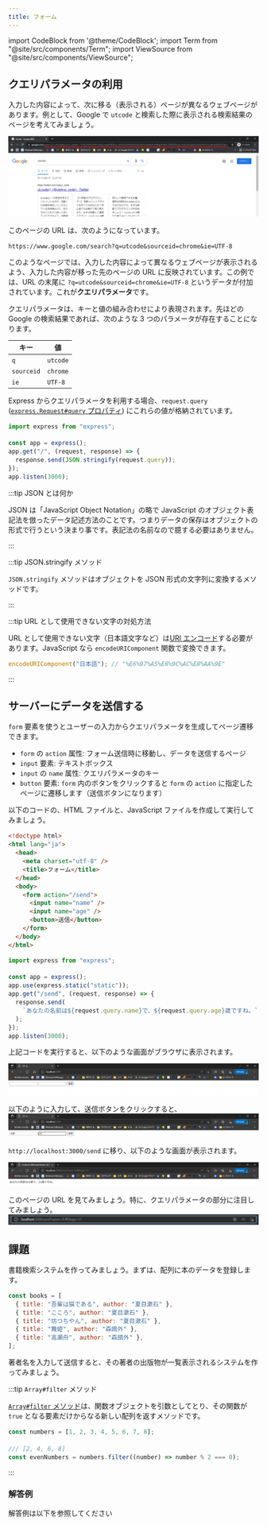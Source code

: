 ```yaml
---
title: フォーム
---
```


import CodeBlock from '@theme/CodeBlock';
import Term from "@site/src/components/Term";
import ViewSource from "@site/src/components/ViewSource";

## クエリパラメータの利用

入力した内容によって、次に移る（表示される）ページが異なるウェブページがあります。例として、Google で `utcode` と検索した際に表示される検索結果のページを考えてみましょう。

![クエリパラメータ](./query-parameter.png)

このページの URL は、次のようになっています。

```
https://www.google.com/search?q=utcode&sourceid=chrome&ie=UTF-8
```

このようなページでは、入力した内容によって異なるウェブページが表示されるよう、入力した内容が移った先のページの URL に反映されています。この例では、URL の末尾に `?q=utcode&sourceid=chrome&ie=UTF-8` というデータが付加されています。これが**クエリパラメータ**です。

クエリパラメータは、キーと値の組み合わせにより表現されます。先ほどの Google の検索結果であれば、次のような 3 つのパラメータが存在することになります。

| キー       | 値       |
| ---------- | -------- |
| `q`        | `utcode` |
| `sourceid` | `chrome` |
| `ie`       | `UTF-8`  |

Express からクエリパラメータを利用する場合、`request.query` ([`express.Request#query` プロパティ](https://expressjs.com/ja/api.html#req.query)) にこれらの値が格納されています。

```javascript title=main.mjs
import express from "express";

const app = express();
app.get("/", (request, response) => {
  response.send(JSON.stringify(request.query));
});
app.listen(3000);
```

<ViewSource url={import.meta.url} path="_samples/query-parameter" />

:::tip JSON とは何か

JSON は「JavaScript Object Notation」の略で JavaScript のオブジェクト表記法を倣ったデータ記述方法のことです。つまりデータの保存は<Term type="javascriptObject">オブジェクト</Term>の形式で行うという決まり事です。表記法の名前なので臆する必要はありません。

:::

:::tip JSON.stringify メソッド

`JSON.stringify` メソッドはオブジェクトを JSON 形式の文字列に変換するメソッドです。

:::

:::tip URL として使用できない文字の対処方法

URL として使用できない文字（日本語文字など）は[URI エンコード](https://ja.wikipedia.org/wiki/%E3%83%91%E3%83%BC%E3%82%BB%E3%83%B3%E3%83%88%E3%82%A8%E3%83%B3%E3%82%B3%E3%83%BC%E3%83%87%E3%82%A3%E3%83%B3%E3%82%B0)する必要があります。JavaScript なら `encodeURIComponent` 関数で変換できます。

```javascript
encodeURIComponent("日本語"); // "%E6%97%A5%E6%9C%AC%E8%AA%9E"
```

:::

## サーバーにデータを送信する

`form` 要素を使うとユーザーの入力からクエリパラメータを生成してページ遷移できます。

- `form` の `action` 属性: フォーム送信時に移動し、データを送信するページ
- `input` 要素: テキストボックス
- `input` の `name` 属性: クエリパラメータのキー
- `button` 要素: `form` 内のボタンをクリックすると `form` の `action` に指定したページに遷移します（送信ボタンになります）

以下のコードの、HTML ファイルと、JavaScript ファイルを作成して実行してみましょう。

```html title="static/index.html"
<!doctype html>
<html lang="ja">
  <head>
    <meta charset="utf-8" />
    <title>フォーム</title>
  </head>
  <body>
    <form action="/send">
      <input name="name" />
      <input name="age" />
      <button>送信</button>
    </form>
  </body>
</html>
```

```javascript title="main.mjs"
import express from "express";

const app = express();
app.use(express.static("static"));
app.get("/send", (request, response) => {
  response.send(
    `あなたの名前は${request.query.name}で、${request.query.age}歳ですね。`,
  );
});
app.listen(3000);
```

<ViewSource url={import.meta.url} path="_samples/send-data-to-server" />

上記コードを実行すると、以下のような画面がブラウザに表示されます。

![初めの画面](./form-example-1.png)

以下のように入力して、送信ボタンをクリックすると、
![初めの画面に入力](./form-example-2.png)

`http://localhost:3000/send` に移り、以下のような画面が表示されます。

![http://localhost:3000/send](./form-example-3.png)

このページの URL を見てみましょう。特に、クエリパラメータの部分に注目してみましょう。
![URLのクエリパラメータ](form-url.png)

## 課題

書籍検索システムを作ってみましょう。まずは、配列に本のデータを登録します。

```javascript
const books = [
  { title: "吾輩は猫である", author: "夏目漱石" },
  { title: "こころ", author: "夏目漱石" },
  { title: "坊つちやん", author: "夏目漱石" },
  { title: "舞姫", author: "森鴎外" },
  { title: "高瀬舟", author: "森鴎外" },
];
```

著者名を入力して送信すると、その著者の出版物が一覧表示されるシステムを作ってみましょう。

:::tip `Array#filter` メソッド

[`Array#filter` メソッド](https://developer.mozilla.org/ja/docs/Web/JavaScript/Reference/Global_Objects/Array/filter)は、関数オブジェクトを引数としてとり、その関数が `true` となる要素だけからなる新しい配列を返すメソッドです。

```javascript
const numbers = [1, 2, 3, 4, 5, 6, 7, 8];

/// [2, 4, 6, 8]
const evenNumbers = numbers.filter((number) => number % 2 === 0);
```

:::

### 解答例

解答例は以下を参照してください

<ViewSource url={import.meta.url} path="_samples/book-search-system" />
